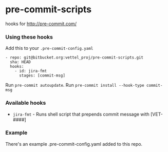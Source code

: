 pre-commit-scripts
=================

hooks for http://pre-commit.com/

### Using these hooks

Add this to your `.pre-commit-config.yaml`

    - repo: git@bitbucket.org:vettel_proj/pre-commit-scripts.git
      sha: HEAD
      hooks:
        - id: jira-fmt
          stages: [commit-msg]

Run `pre-commit autoupdate`.
Run `pre-commit install --hook-type commit-msg`

### Available hooks

- `jira-fmt` - Runs shell script that prepends commit message with [VET-####] 

### Example

There's an example .pre-commit-config.yaml added to this repo.
